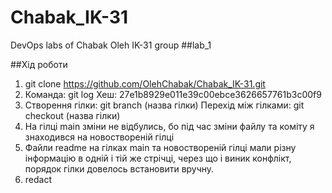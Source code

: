 # Chabak_IK-31
DevOps labs of Chabak Oleh IK-31 group
##lab_1


##Хід роботи
1. git clone https://github.com/OlehChabak/Chabak_IK-31.git
3. Команда: git log Хеш: 27e1b8929e011e39c00ebce3626657761b3c00f9
4. Створення гілки: git branch (назва гілки) Перехід між гілками: git checkout (назва гілки)
5. На гілці main зміни не відбулись, бо під час зміни файлу та коміту я знаходився на новоствореній гілці
7. Файли readme на гілках main та новоствореній гілці мали різну інформацію в одній і тій же стрічці, через що і виник конфлікт, порядок гілки довелось встановити вручну.
8. redact
